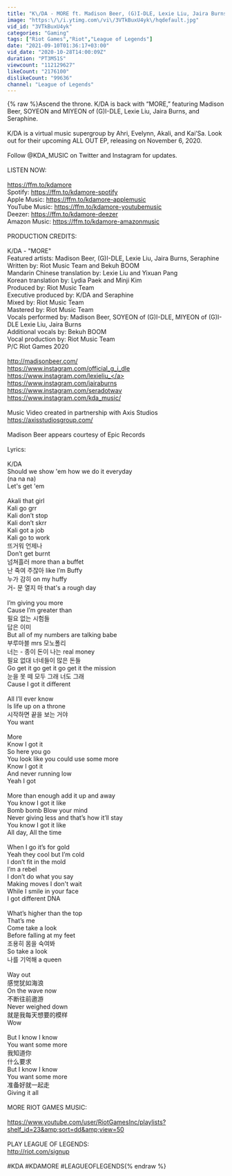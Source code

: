 ```yaml
---
title: "K\/DA - MORE ft. Madison Beer, (G)I-DLE, Lexie Liu, Jaira Burns, Seraphine (Official Music Video)"
image: "https:\/\/i.ytimg.com\/vi\/3VTkBuxU4yk\/hqdefault.jpg"
vid_id: "3VTkBuxU4yk"
categories: "Gaming"
tags: ["Riot Games","Riot","League of Legends"]
date: "2021-09-10T01:36:17+03:00"
vid_date: "2020-10-28T14:00:09Z"
duration: "PT3M51S"
viewcount: "112129627"
likeCount: "2176100"
dislikeCount: "99636"
channel: "League of Legends"
---
```

{% raw %}Ascend the throne. K/DA is back with “MORE,” featuring Madison Beer, SOYEON and MIYEON of (G)I-DLE, Lexie Liu, Jaira Burns, and Seraphine.<br /><br />K/DA is a virtual music supergroup by Ahri, Evelynn, Akali, and Kai’Sa. Look out for their upcoming ALL OUT EP, releasing on November 6, 2020.<br /><br />Follow @KDA_MUSIC on Twitter and Instagram for updates.<br /><br />LISTEN NOW:<br /><br /><a rel="nofollow" target="blank" href="https://ffm.to/kdamore">https://ffm.to/kdamore</a><br />Spotify: <a rel="nofollow" target="blank" href="https://ffm.to/kdamore-spotify">https://ffm.to/kdamore-spotify</a><br />Apple Music: <a rel="nofollow" target="blank" href="https://ffm.to/kdamore-applemusic">https://ffm.to/kdamore-applemusic</a><br />YouTube Music: <a rel="nofollow" target="blank" href="https://ffm.to/kdamore-youtubemusic">https://ffm.to/kdamore-youtubemusic</a><br />Deezer: <a rel="nofollow" target="blank" href="https://ffm.to/kdamore-deezer">https://ffm.to/kdamore-deezer</a><br />Amazon Music: <a rel="nofollow" target="blank" href="https://ffm.to/kdamore-amazonmusic">https://ffm.to/kdamore-amazonmusic</a><br /><br />PRODUCTION CREDITS:<br /><br />K/DA - &quot;MORE&quot;<br />Featured artists: Madison Beer, (G)I-DLE, Lexie Liu, Jaira Burns, Seraphine <br />Written by: Riot Music Team and Bekuh BOOM<br />Mandarin Chinese translation by: Lexie Liu and Yixuan Pang <br />Korean translation by: Lydia Paek and Minji Kim<br />Produced by: Riot Music Team <br />Executive produced by: K/DA and Seraphine <br />Mixed by: Riot Music Team<br />Mastered by: Riot Music Team  <br />Vocals performed by: Madison Beer, SOYEON of (G)I-DLE, MIYEON of (G)I-DLE Lexie Liu, Jaira Burns<br />Additional vocals by: Bekuh BOOM<br />Vocal production by: Riot Music Team <br />P/C Riot Games 2020<br /><br /><a rel="nofollow" target="blank" href="http://madisonbeer.com/">http://madisonbeer.com/</a><br /><a rel="nofollow" target="blank" href="https://www.instagram.com/official_g_i_dle">https://www.instagram.com/official_g_i_dle</a><br /><a rel="nofollow" target="blank" href="https://www.instagram.com/lexieliu_">https://www.instagram.com/lexieliu_</a><br /><a rel="nofollow" target="blank" href="https://www.instagram.com/jairaburns">https://www.instagram.com/jairaburns</a><br /><a rel="nofollow" target="blank" href="https://www.instagram.com/seradotwav">https://www.instagram.com/seradotwav</a><br /><a rel="nofollow" target="blank" href="https://www.instagram.com/kda_music/">https://www.instagram.com/kda_music/</a><br /><br />Music Video created in partnership with Axis Studios<br /><a rel="nofollow" target="blank" href="https://axisstudiosgroup.com/">https://axisstudiosgroup.com/</a><br /><br />Madison Beer appears courtesy of Epic Records<br /><br />Lyrics:<br /><br />K/DA<br />Should we show 'em how we do it everyday<br />(na na na)<br />Let's get 'em<br /><br />Akali that girl<br />Kali go grr<br />Kali don’t stop<br />Kali don’t skrr<br />Kali got a job<br />Kali go to work<br />뜨거워 언제나<br />Don’t get burnt<br />넘쳐흘러 more than a buffet<br />난 죽여 주잖아 like I’m Buffy<br />누가 감히 on my huffy<br />거- 문 열지 마 that's a rough day<br /><br />I’m giving you more<br />Cause I’m greater than<br />필요 없는 시험들<br />답은 이미<br />But all of my numbers are talking babe<br />부루마블 mrs 모노폴리<br />너는 - 종이 돈이 나는 real money<br />필요 없대 너네들이 많은 돈들<br />Go get it go get it go get it the mission<br />눈을 못 떼 모두 그래 너도 그래<br />Cause I got it different<br /><br />All I’ll ever know<br />Is life up on a throne<br />시작하면 끝을 보는 거야<br />You want<br /><br />More<br />Know I got it<br />So here you go<br />You look like you could use some more<br />Know I got it<br />And never running low<br />Yeah I got<br /><br />More than enough add it up and away<br />You know I got it like<br />Bomb bomb Blow your mind<br />Never giving less and that’s how it’ll stay<br />You know I got it like<br />All day, All the time<br /><br />When I go it’s for gold<br />Yeah they cool but I’m cold<br />I don’t fit in the mold<br />I’m a rebel<br />I don’t do what you say<br />Making moves I don't wait<br />While I smile in your face<br />I got different DNA<br /><br />What’s higher than the top<br />That’s me<br />Come take a look<br />Before falling at my feet<br />조용히 몸을 숙여봐<br />So take a look<br />나를 기억해 a queen<br /><br />Way out<br />感觉犹如海浪<br />On the wave now<br />不断往前遨游<br />Never weighed down<br />就是我每天想要的模样<br />Wow<br /><br />But I know I know<br />You want some more<br />我知道你<br />什么要求<br />But I know I know<br />You want some more<br />准备好就一起走<br />Giving it all<br /><br />MORE RIOT GAMES MUSIC:<br /><br /><a rel="nofollow" target="blank" href="https://www.youtube.com/user/RiotGamesInc/playlists?shelf_id=23&amp;sort=dd&amp;view=50">https://www.youtube.com/user/RiotGamesInc/playlists?shelf_id=23&amp;sort=dd&amp;view=50</a><br /><br />PLAY LEAGUE OF LEGENDS:<br /><a rel="nofollow" target="blank" href="http://riot.com/signup">http://riot.com/signup</a><br /><br />#KDA #KDAMORE #LEAGUEOFLEGENDS{% endraw %}
